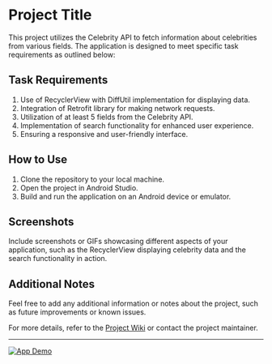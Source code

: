 # Project Title

This project utilizes the Celebrity API to fetch information about celebrities from various fields. The application is designed to meet specific task requirements as outlined below:

## Task Requirements

1. Use of RecyclerView with DiffUtil implementation for displaying data.
2. Integration of Retrofit library for making network requests.
3. Utilization of at least 5 fields from the Celebrity API.
4. Implementation of search functionality for enhanced user experience.
5. Ensuring a responsive and user-friendly interface.

## How to Use

1. Clone the repository to your local machine.
2. Open the project in Android Studio.
3. Build and run the application on an Android device or emulator.

## Screenshots

Include screenshots or GIFs showcasing different aspects of your application, such as the RecyclerView displaying celebrity data and the search functionality in action.

## Additional Notes

Feel free to add any additional information or notes about the project, such as future improvements or known issues.

For more details, refer to the [Project Wiki](wiki-link-here) or contact the project maintainer.

---

[![App Demo](https://github.com/AlanAquinas/JuldizLab2Android/assets/116744376/2e945d4b-89d2-4779-b21a-12e1524fa45a)](https://github.com/AlanAquinas/JuldizLab2Android)
